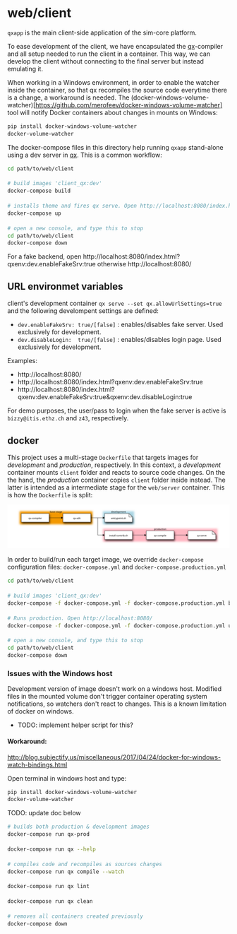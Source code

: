 # web/client

``qxapp`` is the main client-side application of the sim-core platform.

To ease development of the client, we have encapsulated the [qx]-compiler and all setup needed to run the client in a container. This way, we can develop the
client without connecting to the final server but instead emulating it.

When working in a Windows environment, in order to enable the watcher inside the container, so that qx recompiles the source code everytime there is a change, a workaround is needed. The (docker-windows-volume-watcher)[https://github.com/merofeev/docker-windows-volume-watcher] tool will notify Docker containers about changes in mounts on Windows:
```bash
pip install docker-windows-volume-watcher
docker-volume-watcher
```

The docker-compose files in this directory help running ``qxapp`` stand-alone using a dev server in [qx]. This is a common workflow:

```bash
cd path/to/web/client

# build images 'client_qx:dev'
docker-compose build

# installs theme and fires qx serve. Open http://localhost:8080/index.html?qxenv:dev.enableFakeSrv:true
docker-compose up

# open a new console, and type this to stop
cd path/to/web/client
docker-compose down
```

For a fake backend, open http://localhost:8080/index.html?qxenv:dev.enableFakeSrv:true otherwise http://localhost:8080/

## URL environmet variables

client's development container ``qx serve --set qx.allowUrlSettings=true`` and the following develompent settings are defined:

 - ``dev.enableFakeSrv: true/[false]`` : enables/disables fake server. Used exclusively for development.
 - ``dev.disableLogin:  true/[false]``  : enables/disables login page. Used exclusively for development.

 Examples:
  - http://localhost:8080/
  - http://localhost:8080/index.html?qxenv:dev.enableFakeSrv:true
  - http://localhost:8080/index.html?qxenv:dev.enableFakeSrv:true&qxenv:dev.disableLogin:true

For demo purposes, the user/pass to login when the fake server is active is ```bizzy@itis.ethz.ch``` and ```z43```, respectively.

## docker

This project uses a multi-stage ``Dockerfile`` that targets images for *development*
and *production*, respectively. In this context, a *development* container mounts
``client`` folder and reacts to source code changes. On the the hand, the
*production* container copies ``client`` folder inside instead. The latter is intended as a intermediate stage for the ``web/server`` container. This is how the ``Dockerfile`` is split:

[![service-web](docs/img/dockerfile.svg)](http://interactive.blockdiag.com/image?compression=deflate&encoding=base64&src=eJx9kMFuwyAMhu99Cot79gJRd-h5h92rHkhiJSgupkCiVlPfvQYyiU5rkUDYv_g__3TE_TwYPcLPDkChjf7m2Nj4ESYFxzBph3vLEU9JvlwhoF_xj7KD0fPisgXpDgn2oDodsAlRj6ha6UPaYtD0fHaG0Ks2l2GYlUj32gMqG-d5WPpo2BYbWT0T-6R9mXGK38bOIm2aMlaYRIKRKKZLMTIINu5WlRjp0UvygCsSu7P8yQv0gRas0M-fV7zlrDJD8wklc7r9N2vuV9P-1mXe9q3dMz_PdX8APQWRAQ)

In order to build/run each target image, we override ``docker-compose`` configuration files: ``docker-compose.yml`` and ``docker-compose.production.yml``

```bash
cd path/to/web/client

# build images 'client_qx:dev'
docker-compose -f docker-compose.yml -f docker-compose.production.yml build

# Runs production. Open http://localhost:8080/
docker-compose -f docker-compose.yml -f docker-compose.production.yml up

# open a new console, and type this to stop
cd path/to/web/client
docker-compose down
```
### Issues with the Windows host

Development version of image doesn't work on a windows host. Modified files in the mounted volume don't trigger container operating  system notifications, so watchers don't react to changes. This is a known limitation of docker on windows.

- TODO: implement helper script for this?

#### Workaround:

 http://blog.subjectify.us/miscellaneous/2017/04/24/docker-for-windows-watch-bindings.html

Open terminal in windows host and type:

```bash
pip install docker-windows-volume-watcher
docker-volume-watcher
```


TODO: update doc below

```bash
# builds both production & development images
docker-compose run qx-prod

docker-compose run qx --help

# compiles code and recompiles as sources changes
docker-compose run qx compile --watch

docker-compose run qx lint

docker-compose run qx clean

# removes all containers created previously
docker-compose down
```

[qx]:http://www.qooxdoo.org/

